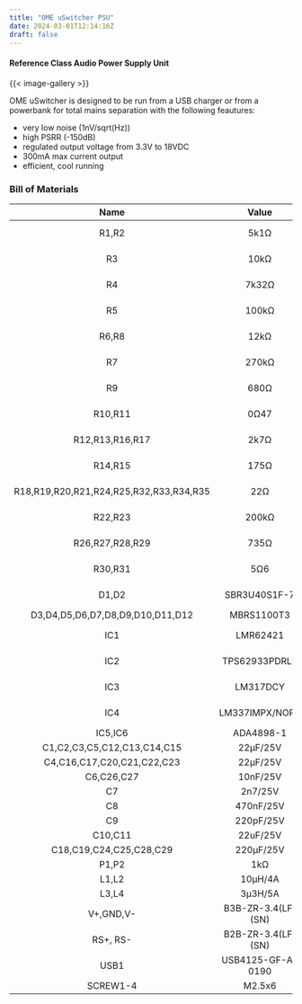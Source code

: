 ```yaml
---
title: "OME uSwitcher PSU"
date: 2024-03-01T12:14:16Z
draft: false
---
```

#### Reference Class Audio Power Supply Unit

{{< image-gallery >}}

OME uSwitcher is designed to be run from a USB charger or from a powerbank for total mains separation with the following feautures:

- very low noise (1nV/sqrt(Hz))
- high PSRR (-150dB)
- regulated output voltage from 3.3V to 18VDC
- 300mA max current output
- efficient, cool running

### Bill of Materials

| Name                                    | Value               | Package   | Quantity  |             
|:---------------------------------------:|:-------------------:|:----------|----------:|
| R1,R2                                   |  5k1Ω               | MELF-0204 |     2     |
| R3                                      |  10kΩ               | MELF-0204 |     1     |
| R4                                      |  7k32Ω              | MELF-0204 |     1     |
| R5                                      |  100kΩ              | MELF-0204 |     1     |
| R6,R8                                   |  12kΩ               | MELF-0204 |     2     |
| R7                                      |  270kΩ              | MELF-0204 |     1     |
| R9                                      |  680Ω               | MELF-0204 |     1     |
| R10,R11                                 |  0Ω47               | MELF-0204 |     2     |
| R12,R13,R16,R17                         |  2k7Ω               | MELF-0204 |     4     |
| R14,R15                                 |  175Ω               | MELF-0204 |     2     |
| R18,R19,R20,R21,R24,R25,R32,R33,R34,R35 |  22Ω                | MELF-0204 |    10     |
| R22,R23                                 |  200kΩ              | MELF-0204 |     2     |
| R26,R27,R28,R29                         |  735Ω               | MELF-0204 |     4     |
| R30,R31                                 |  5Ω6                | MELF-0204 |     2     |
| D1,D2                                   |  SBR3U40S1F-7       | SOD-123F  |     2     |
| D3,D4,D5,D6,D7,D8,D9,D10,D11,D12        |  MBRS1100T3         | SMB-2     |    10     |
| IC1                                     |  LMR62421           | SOT-23-5  |     1     |
| IC2                                     |  TPS62933PDRLR      | SOT-583-8 |     1     |
| IC3                                     |  LM317DCY           | SOT-223-4 |     1     |
| IC4                                     |  LM337IMPX/NOPB     | SOT-223-4 |     1     |
| IC5,IC6                                 |  ADA4898-1          | SOIC-8    |     2     |
| C1,C2,C3,C5,C12,C13,C14,C15             |  22µF/25V           | 1210      |     8     |
| C4,C16,C17,C20,C21,C22,C23              |  22µF/25V           | 0805      |     7     |
| C6,C26,C27                              |  10nF/25V           | 0805      |     3     |
| C7                                      |  2n7/25V            | 0805      |     1     |
| C8                                      |  470nF/25V          | 0805      |     1     |
| C9                                      |  220pF/25V          | 0805      |     1     |
| C10,C11                                 |  22uF/25V           | 1210      |     2     |
| C18,C19,C24,C25,C28,C29                 |  220µF/25V          | 8mm       |     6     |
| P1,P2                                   |  1kΩ                | 3296W     |     2     |
| L1,L2                                   |  10µH/4A            | 6.6x3x7.3 |     2     |
| L3,L4                                   |  3µ3H/5A            | 5.2x35.4  |     2     |
| V+,GND,V-                               |  B3B-ZR-3.4(LF)(SN) | 3-PIN     |     1     |
| RS+, RS-                                |  B2B-ZR-3.4(LF)(SN) | 2-PIN     |     2     |
| USB1                                    |  USB4125-GF-A-0190  | TYPE-C    |     1     |
| SCREW1-4                                |  M2.5x6             | SCREW     |     4     |
